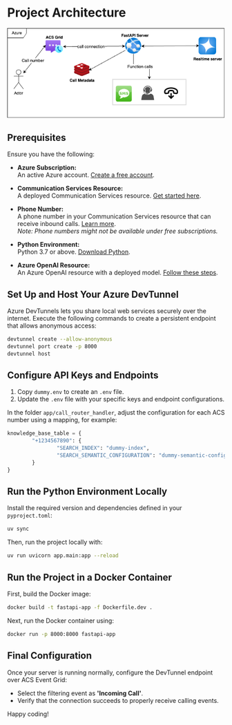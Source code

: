 # Project Architecture

![Architecture of the project](call-server-arch.png)

## Prerequisites

Ensure you have the following:

- **Azure Subscription:**  
    An active Azure account. [Create a free account](https://azure.microsoft.com/free/?WT.mc_id=A261C142F).

- **Communication Services Resource:**  
    A deployed Communication Services resource. [Get started here](https://docs.microsoft.com/azure/communication-services/quickstarts/create-communication-resource).

- **Phone Number:**  
    A phone number in your Communication Services resource that can receive inbound calls. [Learn more](https://learn.microsoft.com/en-us/azure/communication-services/quickstarts/telephony/get-phone-number).  
    *Note: Phone numbers might not be available under free subscriptions.*

- **Python Environment:**  
    Python 3.7 or above. [Download Python](https://www.python.org/downloads/).

- **Azure OpenAI Resource:**  
    An Azure OpenAI resource with a deployed model. [Follow these steps](https://learn.microsoft.com/en-us/azure/ai-services/openai/how-to/create-resource?pivots=web-portal).

## Set Up and Host Your Azure DevTunnel

Azure DevTunnels lets you share local web services securely over the internet. Execute the following commands to create a persistent endpoint that allows anonymous access:

```bash
devtunnel create --allow-anonymous
devtunnel port create -p 8000
devtunnel host
```

## Configure API Keys and Endpoints

1. Copy `dummy.env` to create an `.env` file.
2. Update the `.env` file with your specific keys and endpoint configurations.

In the folder `app/call_router_handler`, adjust the configuration for each ACS number using a mapping, for example:

```python
knowledge_base_table = {
        "+1234567890": {
                "SEARCH_INDEX": "dummy-index",
                "SEARCH_SEMANTIC_CONFIGURATION": "dummy-semantic-config"
        }
}
```

## Run the Python Environment Locally

Install the required version and dependencies defined in your `pyproject.toml`:

```bash
uv sync
```

Then, run the project locally with:

```bash
uv run uvicorn app.main:app --reload
```

## Run the Project in a Docker Container

First, build the Docker image:

```bash
docker build -t fastapi-app -f Dockerfile.dev .
```

Next, run the Docker container using:

```bash
docker run -p 8000:8000 fastapi-app
```

## Final Configuration

Once your server is running normally, configure the DevTunnel endpoint over ACS Event Grid:

- Select the filtering event as **'Incoming Call'**.
- Verify that the connection succeeds to properly receive calling events.

Happy coding!